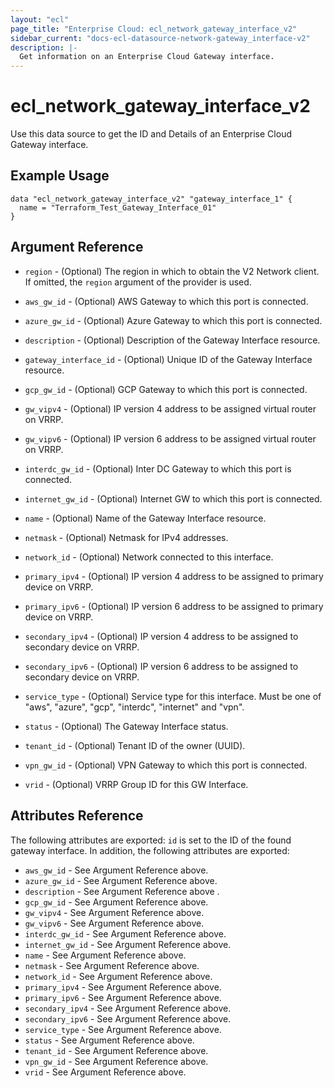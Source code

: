 ```yaml
---
layout: "ecl"
page_title: "Enterprise Cloud: ecl_network_gateway_interface_v2"
sidebar_current: "docs-ecl-datasource-network-gateway_interface-v2"
description: |-
  Get information on an Enterprise Cloud Gateway interface.
---
```


# ecl\_network\_gateway\_interface\_v2

Use this data source to get the ID and Details of an Enterprise Cloud Gateway interface.

## Example Usage

```hcl
data "ecl_network_gateway_interface_v2" "gateway_interface_1" {
  name = "Terraform_Test_Gateway_Interface_01"
}
```

## Argument Reference

* `region` - (Optional) The region in which to obtain the V2 Network client.
    If omitted, the `region` argument of the provider is used.

* `aws_gw_id` - (Optional) AWS Gateway to which this port is connected.

* `azure_gw_id` - (Optional) Azure Gateway to which this port is connected.

* `description` - (Optional) Description of the Gateway Interface resource.

* `gateway_interface_id` - (Optional) Unique ID of the Gateway Interface resource.

* `gcp_gw_id` - (Optional) GCP Gateway to which this port is connected.

* `gw_vipv4` - (Optional) IP version 4 address to be assigned virtual router on VRRP.

* `gw_vipv6` - (Optional) IP version 6 address to be assigned virtual router on VRRP.

* `interdc_gw_id` - (Optional) Inter DC Gateway to which this port is connected.

* `internet_gw_id` - (Optional) Internet GW to which this port is connected.

* `name` - (Optional) Name of the Gateway Interface resource.

* `netmask` - (Optional) Netmask for IPv4 addresses.

* `network_id` - (Optional) Network connected to this interface.

* `primary_ipv4` - (Optional) IP version 4 address to be assigned to primary device on VRRP.

* `primary_ipv6` - (Optional) IP version 6 address to be assigned to primary device on VRRP.

* `secondary_ipv4` - (Optional) IP version 4 address to be assigned to secondary device on VRRP.

* `secondary_ipv6` - (Optional) IP version 6 address to be assigned to secondary device on VRRP.

* `service_type` - (Optional) Service type for this interface. Must be one of "aws", "azure", "gcp", "interdc", "internet" and "vpn".

* `status` - (Optional) The Gateway Interface status.

* `tenant_id` - (Optional) Tenant ID of the owner (UUID).

* `vpn_gw_id` - (Optional) VPN Gateway to which this port is connected.

* `vrid` - (Optional) VRRP Group ID for this GW Interface.



## Attributes Reference

The following attributes are exported:
`id` is set to the ID of the found gateway interface. In addition, the following attributes are exported:

* `aws_gw_id` - See Argument Reference above.
* `azure_gw_id` - See Argument Reference above.
* `description` - See Argument Reference above .
* `gcp_gw_id` -  See Argument Reference above.
* `gw_vipv4` -  See Argument Reference above.
* `gw_vipv6` -  See Argument Reference above.
* `interdc_gw_id` -  See Argument Reference above.
* `internet_gw_id` -  See Argument Reference above.
* `name` -  See Argument Reference above.
* `netmask` -  See Argument Reference above.
* `network_id` -  See Argument Reference above.
* `primary_ipv4` -  See Argument Reference above.
* `primary_ipv6` -  See Argument Reference above.
* `secondary_ipv4` -  See Argument Reference above.
* `secondary_ipv6` -  See Argument Reference above.
* `service_type` -  See Argument Reference above.
* `status` -  See Argument Reference above.
* `tenant_id` - See Argument Reference above.
* `vpn_gw_id` -  See Argument Reference above.
* `vrid` -  See Argument Reference above.